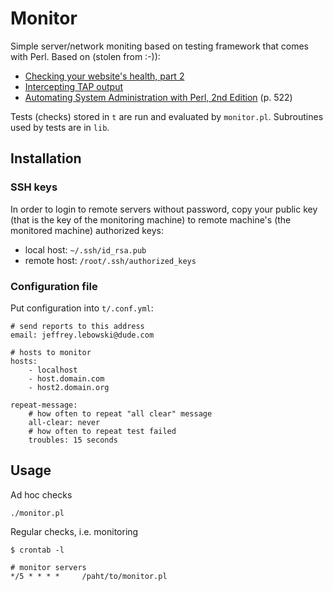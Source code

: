 # Monitor

Simple server/network moniting based on testing framework that comes with Perl.
Based on (stolen from :-)):

* [Checking your website's health, part 2](http://www.stonehenge.com/merlyn/LinuxMag/col54.html)
* [Intercepting TAP output](http://perlmonks.org/?node_id=685378)
* [Automating System Administration with Perl, 2nd Edition](http://shop.oreilly.com/product/9780596006396.do) (p. 522)

Tests (checks) stored in `t` are run and evaluated by `monitor.pl`. Subroutines used by
tests are in `lib`.

## Installation

### SSH keys

In order to login to remote servers without password, copy your public key
(that is the key of the monitoring machine) to remote machine's (the monitored
machine) authorized keys:

* local host: `~/.ssh/id_rsa.pub`
* remote host: `/root/.ssh/authorized_keys`

### Configuration file

Put configuration into `t/.conf.yml`:

    # send reports to this address
    email: jeffrey.lebowski@dude.com

    # hosts to monitor
    hosts:
        - localhost
        - host.domain.com
        - host2.domain.org

    repeat-message:
        # how often to repeat "all clear" message
        all-clear: never
        # how often to repeat test failed
        troubles: 15 seconds

## Usage

Ad hoc checks

    ./monitor.pl

Regular checks, i.e. monitoring

    $ crontab -l

    # monitor servers
    */5 * * * *     /paht/to/monitor.pl
